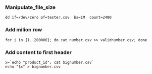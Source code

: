 ### Manipulate_file_size

```
dd if=/dev/zero of=tester.csv  bs=1M  count=2400
```

### Add milion row
```
for i in {1..200000}; do cat number.csv >> validnumber.csv; done
```

### Add content to first header
```
x=`echo "product_id"; cat bignumber.csv`
echo "$x" > bignumber.csv
```
